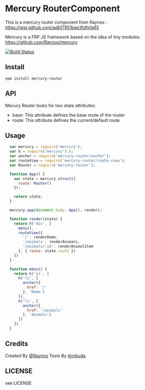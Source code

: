 # Mercury RouterComponent

This is a mercury router component from Raynos : https://gist.github.com/adbf7951bee3fdfe1a65

Mercury is a FRP JS framework based on the idea of tiny modules: https://github.com/Raynos/mercury

[![Build Status](https://travis-ci.org/twilson63/mercury-router.svg?branch=master)](https://travis-ci.org/twilson63/mercury-router)

## Install

```
npm install mercury-router
```

## API

Mecury Router looks for two state attributes:

* base: This attribute defines the base route of the router
* route: This attribute defines the current/default route

## Usage

``` js
  var mercury = require('mercury');
  var h = require('mercury').h;
  var anchor = require('mercury-router/anchor');
  var routeView = require('mercury-router/route-view');
  var Router = require('mercury-router');

  function App() {
    var state = mercury.struct({
      route: Router()
    });

    return state;
  }

  mercury.app(document.body, App(), render);

  function render(state) {
    return h('div', [
      menu(),
      routeView({
        '/': renderHome,
        '/animals': renderAnimals,
        '/animals/:id': renderAnimalItem
      }, { route: state.route })
    ])
  }

  function menu() {
    return h('ul', [
      h('li', [
        anchor({
          href: '/'
        }, 'Home')
      ]),
      h('li', [
        anchor({
          href: '/animals'
        }, 'Animals')
      ])
    ])
  }
```

## Credits

Created By [@Raynos](https://github.com/Raynos)
Tests By [@nikuda](https://github.com/nikuda)

## LICENSE

see LICENSE
